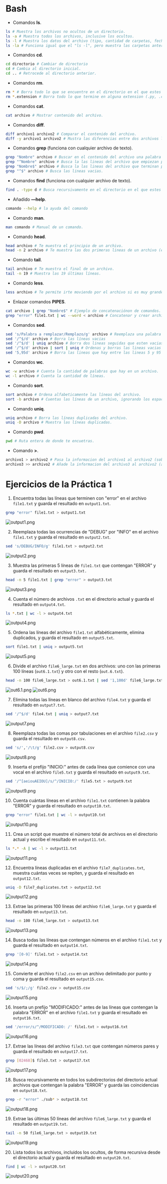 # Bash

- Comandos **ls**.
```bash
ls # Muestra los archivos no ocultos de un directorio.
ls -a # Muestra todos los archivos, inclusive los ocultos.
ls -l # Muestra los datos del archivo (tipo, cantidad de carpetas, fecha de creación, nombre).
ls -la # Funciona igual que el "ls -l", pero muestra las carpetas anteriores a esta (con . o ..).
```


- Comandos **cd**.
```bash
cd directorio # Cambiar de directorio
cd # Cambia al directorio inicial.
cd .. # Retrocede al directorio anterior.
```


- Comandos **rm**.
```bash
rm * # Borra todo lo que se encuentre en el directorio en el que estes situado.
rm *.extension # Borra todo lo que termine en alguna extension (.py, .c, .cpp, .css, .html, etc).
```


- Comandos **cat**.
```bash
cat archivo # Mostrar contenido del archivo.
```


- Comandos **diff**.
```bash
diff archivo1 archivo2 # Comparar el contenido del archivo.
diff -y archivo1 archivo2 # Mustra las diferencias entre dos archivos linea a linea.
```


- Comandos **grep** (funciona con cualquier archivo de texto).
```bash
grep "Nombre" archivo # Buscar en el contenido del archivo una palabra en específico.
grep "^Nombre" archivo # Busca la las lineas del archivo que empiezan por esa palabra.
grep "Nombre$" archivo # Busca la las lineas del archivo que terminan por esa palabra.
grep "^$" archivo # Busca las lineas vacias.
```


- Comandos **find** (funciona con cualquier archivo de texto).
```bash
find . -type d # Busca recursivamente en el directorio en el que estes los subdirectorios
```


- Añadido **—help**.
```bash
comando --help # la ayuda del comando
```


- Comando **man**.
```bash
man comando # Manual de un comando.
```


- Comando **head**.
```bash
head archivo # Te muestra el principio de un archivo.
head -n 2 archivo # Te muestra las dos primeras lineas de un archivo (el número puede variar dependiendo de las líneas que quieras selecionar).
```


- Comando **tail**.
```bash
tail archivo # Te muestra el final de un archivo.
tail -n 19 # Muestra las 19 últimas líneas.
```


- Comando **less**.
```bash
less archivo # Te permite irte moviendo por el archivo si es muy grande.
```


- Enlazar comandos **PIPES**.
```bash
cat archivo | grep "Nombre$" # Ejemplo de concatenaciónon de comandos.
grep "error" file1.txt | wc --word < archivo # Concatenar y crear archivo con el contenido de la salida de los comandos.
```


- Comandos **sed**.
```bash
sed 's/Palabra a remplazar/Remplazo/g' archivo # Reemplaza una palabra por otra de un archivo.
sed '/^$/d' archivo # Borra las líneas vacias
sed '/^$/d' | uniq archivo # Borra dos lineas seguidas que esten vacias
sed '/^$/d' archivo | sort | uniq # Ordenas y borras las lineas vacias que esten seguidas
sed '5,95d' archivo # Borra las lineas que hay entre las lineas 5 y 95 del archivo.
```


- Comandos **wc**.
```bash
wc -w archivo # Cuenta la cantidad de palabras que hay en un archivo.
wc -l archivo # Cuenta la cantidad de líneas.
```


- Comando **sort**.
```bash
sort archivo # Ordena alfabeticamente las líneas del archivo.
sort -b archivo # Cuentas las líneas de un archivo, ignorando los espacios en blanco
```


- Comando **uniq**.
```bash
uniq archivo # Borra las líneas duplicadas del archivo.
uniq -D archivo # Muestra las líneas duplicadas.
```


- Comando **pwd**.
```bash
pwd # Ruta entera de donde te encuetras.
```


- Comando **>**.
```bash
archivo1 > archivo2 # Pasa la informacion del archivo1 al archivo2 (sobreescribe).
archivo3 >> archivo2 # Añade la informacion del archivo3 al archivo2 (a continuación))
```



# Ejercicios de la Práctica 1

1. Encuentra todas las líneas que terminen con "error" en el archivo `file1.txt` y guarda el resultado en `output1.txt`.
```bash
grep "error" file1.txt > output1.txt
```
![output1.png](Imagenes/output1.png)


2. Reemplaza todas las ocurrencias de "DEBUG" por "INFO" en el archivo `file1.txt` y guarda el resultado en `output2.txt`.
```bash
sed 's/DEBUG/INFO/g' file1.txt > output2.txt
```
![output2.png](Imagenes/output2.png)


3. Muestra las primeras 5 líneas de `file1.txt` que contengan "ERROR" y guarda el resultado en `output3.txt.`
```bash
head -n 5 file1.txt | grep "error" > output3.txt
```
![output3.png](Imagenes/output3.png)


4. Cuenta el número de archivos `.txt` en el directorio actual y guarda el resultado en `output4.txt`.
```bash
ls *.txt | wc -l > output4.txt
```
![output4.png](Imagenes/output4.png)


5. Ordena las líneas del archivo `file1.txt` alfabéticamente, elimina duplicados, y guarda el resultado en `output5.txt`.
```bash
sort file1.txt | uniq > output5.txt
```
![output5.png](Imagenes/output5.png) 


6. Divide el archivo `file6_large.txt` en dos archivos: uno con las primeras 100 líneas (`out6.1.txt`) y otro con el resto (`out.6.txt`).
```bash
head -n 100 file6_large.txt > out6.1.txt | sed '1,100d' file6_large.txt > out.6.txt
```
![out6.1.png](Imagenes/out6.1.png)
![out6.png](Imagenes/out.6.png)


7. Elimina todas las líneas en blanco del archivo `file4.txt` y guarda el resultado en `output7.txt`.
```bash
sed '/^$/d' file4.txt | uniq > output7.txt
```
![output7.png](Imagenes/output7.png)


8. Reemplaza todas las comas por tabulaciones en el archivo `file2.csv` y guarda el resultado en `output8.csv`.
```bash
sed 's/','/\t/g' file2.csv > output8.csv 
```
![output8.png](Imagenes/output8.png) 


9. Inserta el prefijo "INICIO:" antes de cada línea que comience con una vocal en el archivo `file5.txt` y guarda el resultado en `output9.txt`.
```bash
sed '/^[aeiouAEIOU]/s/^/INICIO:/' file5.txt > output9.txt
```
![output9.png](Imagenes/output9.png)


10. Cuenta cuántas líneas en el archivo `file1.txt` contienen la palabra "ERROR" y guarda el resultado en `output10.txt`.
```bash
grep "error" file1.txt | wc -l > output10.txt
```
![output10.png](Imagenes/output10.png)


11. Crea un script que muestre el número total de archivos en el directorio actual y escribe el resultado en `output11.txt`. 
```bash
ls *.* -A | wc -l > output11.txt
```
![output11.png](Imagenes/output11.png)


12. Encuentra líneas duplicadas en el archivo `file7_duplicates.txt`, muestra cuántas veces se repiten, y guarda el resultado en `output12.txt`.
```bash
uniq -D file7_duplicates.txt > output12.txt
```
![output12.png](Imagenes/output12.png)


13. Extrae las primeras 100 líneas del archivo `file6_large.txt` y guarda el resultado en `output13.txt`.
```bash
head -n 100 file6_large.txt > output13.txt
```
![output13.png](Imagenes/output13.png)


14. Busca todas las líneas que contengan números en el archivo `file1.txt` y guarda el resultado en `output14.txt`.
```bash
grep '[0-9]' file1.txt > output14.txt
```
![output14.png](Imagenes/output14.png)


15. Convierte el archivo `file2.csv` en un archivo delimitado por punto y coma y guarda el resultado en `output15.csv`.
```bash
sed 's/$/;/g' file2.csv > output15.csv
```
![output15.png](Imagenes/output15.png)


16. Inserta un prefijo "MODIFICADO:" antes de las líneas que contengan la palabra "ERROR" en el archivo `file1.txt` y guarda el resultado en `output16.txt`.
```bash
sed '/error/s/^/MODIFICADO: /' file1.txt > output16.txt
```
![output16.png](Imagenes/output16.png)


17. Extrae las líneas del archivo `file3.txt` que contengan números pares y guarda el resultado en `output17.txt`.
```bash
grep [02468]$ file3.txt > output17.txt
 ```
![output17.png](Imagenes/output17.png)


18. Busca recursivamente en todos los subdirectorios del directorio actual archivos que contengan la palabra "ERROR" y guarda las coincidencias en `output18.txt`.
```bash
grep -r "error" ./sub* > output18.txt
```
![output18.png](Imagenes/output18.png)


19. Extrae las últimas 50 líneas del archivo `file6_large.txt` y guarda el resultado en `output19.txt`.
```bash
tail -n 50 file6_large.txt > output19.txt
```
![output19.png](Imagenes/output19.png)


20. Lista todos los archivos, incluidos los ocultos, de forma recursiva desde el directorio actual y guarda el resultado en `output20.txt`.
```bash
find | wc -l > output20.txt
```
![output20.png](Imagenes/output20.png)